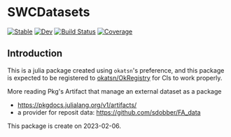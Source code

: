 # SWCDatasets

[![Stable](https://img.shields.io/badge/docs-stable-blue.svg)](https://okatsn.github.io/SWCDatasets.jl/stable/)
[![Dev](https://img.shields.io/badge/docs-dev-blue.svg)](https://okatsn.github.io/SWCDatasets.jl/dev/)
[![Build Status](https://github.com/okatsn/SWCDatasets.jl/actions/workflows/CI.yml/badge.svg?branch=main)](https://github.com/okatsn/SWCDatasets.jl/actions/workflows/CI.yml?query=branch%3Amain)
[![Coverage](https://codecov.io/gh/okatsn/SWCDatasets.jl/branch/main/graph/badge.svg)](https://codecov.io/gh/okatsn/SWCDatasets.jl)


## Introduction

This is a julia package created using `okatsn`'s preference, and this package is expected to be registered to [okatsn/OkRegistry](https://github.com/okatsn/OkRegistry) for CIs to work properly.


More reading
Pkg's Artifact that manage an external dataset as a package
- https://pkgdocs.julialang.org/v1/artifacts/
- a provider for reposit data: https://github.com/sdobber/FA_data


This package is create on 2023-02-06.
